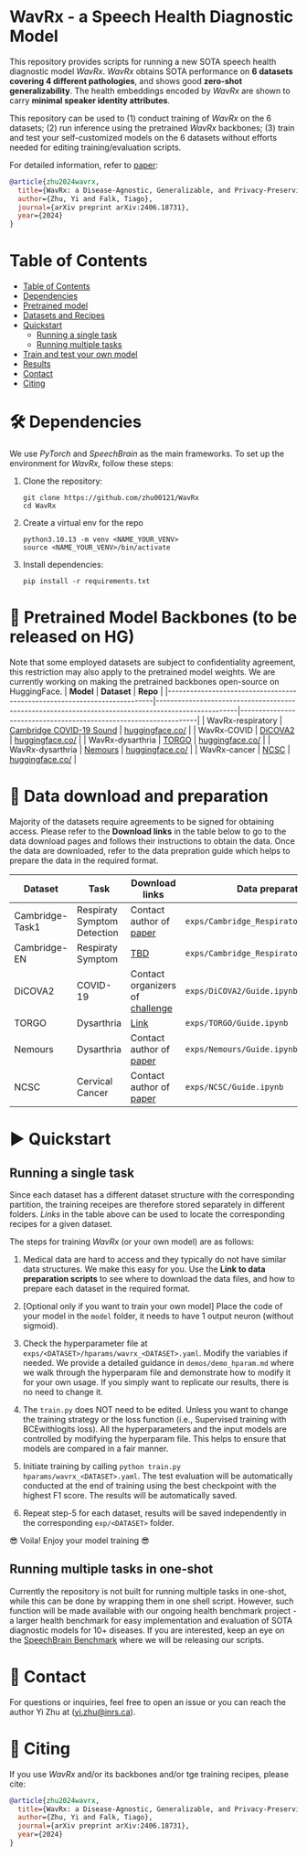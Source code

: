 <!-- <p align="center">
  <img src="WavRx_logo.png" alt="WavRx logo" width=200/>
</p> -->

# WavRx - a Speech Health Diagnostic Model

This repository provides scripts for running a new SOTA speech health diagnostic model *WavRx*. *WavRx* obtains SOTA performance on **6 datasets covering 4 different pathologies**, and shows good **zero-shot generalizability**. The health embeddings encoded by *WavRx* are shown to carry **minimal speaker identity attributes**.

This repository can be used to (1) conduct training of *WavRx* on the 6 datasets; (2) run inference using the pretrained *WavRx* backbones; (3) train and test your self-customized models on the 6 datasets without efforts needed for editing training/evaluation scripts.

For detailed information, refer to [paper](https://arxiv.org/abs/2406.18731):

```bibtex
@article{zhu2024wavrx,
  title={WavRx: a Disease-Agnostic, Generalizable, and Privacy-Preserving Speech Health Diagnostic Model},
  author={Zhu, Yi and Falk, Tiago},
  journal={arXiv preprint arXiv:2406.18731},
  year={2024}
}
```

# Table of Contents

- [Table of Contents](#table-of-contents)
- [Dependencies](#-dependencies)
- [Pretrained model](#-pretrained-model)
- [Datasets and Recipes](#-Datasets-and-Recipes)
- [Quickstart](#-quickstart)
  - [Running a single task](#Running-a-single-task)
  - [Running multiple tasks](#Runnin-multiple-tasks)
- [Train and test your own model](#-Train-and-test-your-own-model)
- [Results](#-results)
- [Contact](#-contact)
- [Citing](#-citing)

# 🛠️ Dependencies

We use *PyTorch* and *SpeechBrain* as the main frameworks. To set up the environment for *WavRx*, follow these steps:


1. Clone the repository:
   ```shell
   git clone https://github.com/zhu00121/WavRx
   cd WavRx
   ```
2. Create a virtual env for the repo
   ```
   python3.10.13 -m venv <NAME_YOUR_VENV>
   source <NAME_YOUR_VENV>/bin/activate
   ```
3. Install dependencies:
    ```
    pip install -r requirements.txt
    ```

# 🌟 Pretrained Model Backbones (to be released on HG)
Note that some employed datasets are subject to confidentiality agreement, this restriction may also apply to the pretrained model weights. We are currently working on making the pretrained backbones open-source on HuggingFace.
| **Model**                                                                 | **Dataset**                                                                                       | **Repo**                                                         |
|--------------------------------------------------------------------------|----------------------------------------------------------------------------------------------------|------------------------------------------------------------------|
| WavRx-respiratory                      | [Cambridge COVID-19 Sound]()                                                                                     | [huggingface.co/](https://huggingface.co/)  |
| WavRx-COVID                       | [DiCOVA2]()                                                                                     | [huggingface.co/](https://huggingface.co/)  |
| WavRx-dysarthria                    | [TORGO]()                                                                                     | [huggingface.co/](https://huggingface.co/)  |
| WavRx-dysarthria                              | [Nemours]()                                                    | [huggingface.co/](https://huggingface.co/)                    |
| WavRx-cancer                                  | [NCSC]()                                                   | [huggingface.co/](https://huggingface.co/)     |

# 👷 Data download and preparation

Majority of the datasets require agreements to be signed for obtaining access. Please refer to the **Download links** in the table below to go to the data download pages and follows their instructions to obtain the data. Once the data are downloaded, refer to the data prepration guide which helps to prepare the data in the required format.

| **Dataset**                              | **Task**                             | **Download links** | **Data preparation guide**                                                                       |
|------------------------------------------|--------------------------------------|----------------------------------------------------------------------------------------|--------------------------------------|
| Cambridge-Task1 | Respiraty Symptom Detection  | Contact author of [paper](https://www.covid-19-sounds.org/en/blog/neurips_dataset.html)                                               |``exps/Cambridge_Respiratory/Guide.ipynb``|
| Cambridge-EN                         | Respiraty Symptom                   | [TBD]()|``exps/Cambridge_Respiratory_Task1/Guide.ipynb``|
| DiCOVA2                                | COVID-19  | Contact organizers of [challenge](https://dicovachallenge.github.io/#home)| ``exps/DiCOVA2/Guide.ipynb`` |                  
| TORGO                                  | Dysarthria   | [Link](https://www.cs.toronto.edu/~complingweb/data/TORGO/torgo.html)| ``exps/TORGO/Guide.ipynb`` |
| Nemours                          | Dysarthria | Contact author of [paper](https://ieeexplore.ieee.org/abstract/document/608020)| ``exps/Nemours/Guide.ipynb`` |
| NCSC                                   | Cervical Cancer  | Contact author of [paper](https://www.isca-archive.org/interspeech_2012/schuller12_interspeech.pdf)| ``exps/NCSC/Guide.ipynb`` |

# ▶️ Quickstart

## Running a single task
Since each dataset has a different dataset structure with the corresponding partition, the training receipes are therefore stored separately in different folders. *Links* in the table above can be used to locate the corresponding recipes for a given dataset. 

The steps for training *WavRx* (or your own model) are as follows:

1. Medical data are hard to access and they typically do not have similar data structures. We make this easy for you. Use the **Link to data preparation scripts** to see where to download the data files, and how to prepare each dataset in the required format.

2. [Optional only if you want to train your own model] Place the code of your model in the ``model`` folder, it needs to have 1 output neuron (without sigmoid).

3. Check the hyperparameter file at ``exps/<DATASET>/hparams/wavrx_<DATASET>.yaml``. Modify the variables if needed. We provide a detailed guidance in ``demos/demo_hparam.md`` where we walk through the hyperparam file and demonstrate how to modify it for your own usage. If you simply want to replicate our results, there is no need to change it.

4. The ``train.py`` does NOT need to be edited. Unless you want to change the training strategy or the loss function (i.e., Supervised training with BCEwithlogits loss). All the hyperparameters and the input models are controlled by modifying the hyperparam file. This helps to ensure that models are compared in a fair manner.

5. Initiate training by calling ``python train.py hparams/wavrx_<DATASET>.yaml``. The test evaluation will be automatically conducted at the end of training using the best checkpoint with the highest F1 score. The results will be automatically saved.

6. Repeat step-5 for each dataset, results will be saved independently in the corresponding `exp/<DATASET>` folder.

😎 Voila! Enjoy your model training 😎

## Running multiple tasks in one-shot
Currently the repository is not built for running multiple tasks in one-shot, while this can be done by wrapping them in one shell script. However, such function will be made available with our ongoing health benchmark project - a larger health benchmark for easy implementation and evaluation of SOTA diagnostic models for 10+ diseases. If you are interested, keep an eye on the [SpeechBrain Benchmark](https://github.com/speechbrain/benchmarks) where we will be releasing our scripts.

# 📧 Contact

For questions or inquiries, feel free to open an issue or you can reach the author Yi Zhu at ([yi.zhu@inrs.ca](mailto:yi.zhu@inrs.ca)).
<!-- ############################################################################################################### -->
# 📖 Citing

If you use *WavRx* and/or its backbones and/or tge training recipes, please cite:

```bibtex
@article{zhu2024wavrx,
  title={WavRx: a Disease-Agnostic, Generalizable, and Privacy-Preserving Speech Health Diagnostic Model},
  author={Zhu, Yi and Falk, Tiago},
  journal={arXiv preprint arXiv:2406.18731},
  year={2024}
}
```
